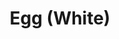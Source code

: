 ---
templateKey: blog-post
featuredpost: false
featuredimage: /assets/Egg_(White).png
title: Egg (White)
description: Animal Products
testfield: 352
---